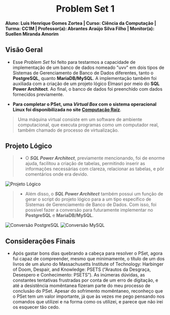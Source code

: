 <div align="center">
 
  # Problem Set 1
 
</div>

#### Aluno: Luis Henrique Gomes Zortea | Curso: Ciência da Computação | Turma: CC1M | Professor(a): Abrantes Araújo Silva Filho | Monitor(a): Suellen Miranda Amorim  

## Visão Geral

- Esse *Problem Set* foi feito para testarmos a capacidade de implementação de um banco de dados nomeado "uvv" em dois tipos de Sistemas de Gerenciamento de Banco de Dados diferentes, tanto o **PostgreSQL**, quanto **MariaDB/MySQL**. A implementação também foi auxiliada com a criação de um projeto lógico Elmasri por meio do **SQL Power Architect**. Ao final, o banco de dados foi preenchido com dados fornecidos previamente.

- **__Para completar o PSet, uma _Virtual Box_ com o sistema operacional Linux foi disponibilizada no site [Computação Raíz](https://www.computacaoraiz.com.br/2022/03/17/maquina-virtual-para-o-estudo-de-sistemas-de-gerenciamento-de-bancos-de-dados-db-server/)__**.
> Uma máquina virtual consiste em um software de ambiente computacional, que executa programas como um computador real, também chamado de processo de virtualização.

## Projeto Lógico

> - O **_SQL Power Architect_**, previamente mencionando, foi de enorme ajuda, facilitou a criação de tabelas, permitindo inserir as informações necessárias com clareza, relacionar as tabelas, e pôr comentários onde era devido. 

![Projeto Lógico](https://github.com/LuisHZortea/uvv_bd_1_cc1m/blob/main/pset1/imgs/ProjetoLógico.png)

> - Além disso, o **_SQL Power Architect_** também possui um função de gerar o script do projeto lógico para a um tipo específico de Sistemas de Gerenciamento de Banco de Dados. Com isso, foi possível fazer a conversão para futuramente implementar no **PostgreSQL** e **MariaDB/MySQL**.

![Conversão PostgreSQL](https://github.com/LuisHZortea/uvv_bd_1_cc1m/blob/main/pset1/imgs/ConversãoPostgreSQL.png)
![Conversão MySQL](https://github.com/LuisHZortea/uvv_bd_1_cc1m/blob/main/pset1/imgs/ConversãoMySQL.png)

## Considerações Finais

- Após gastar bons dias quebrando a cabeça para resolver o PSet, agora fui capaz de compreender, mesmo que minimamente, o título de um dos livros de um aluno do Massachusetts Institute of Technology: Harbinger of Doom, Despair, and Knowledge: PSETS (“Arautos da Desgraça, Desespero e Conhecimento: PSETS”). As inúmeras dúvidas, as constantes tentativas frustradas por conta de um erro de digitação, e até a desistência momêntanea fizeram parte do meu processo de conclusão do PSet. Apesar do sofrimento momêntaneo, reconheço que o PSet tem um valor importante, já que às vezes me pego pensando nos comandos que utilizei e na forma como os utilizei, e parece que não irei os esquecer tão cedo.
